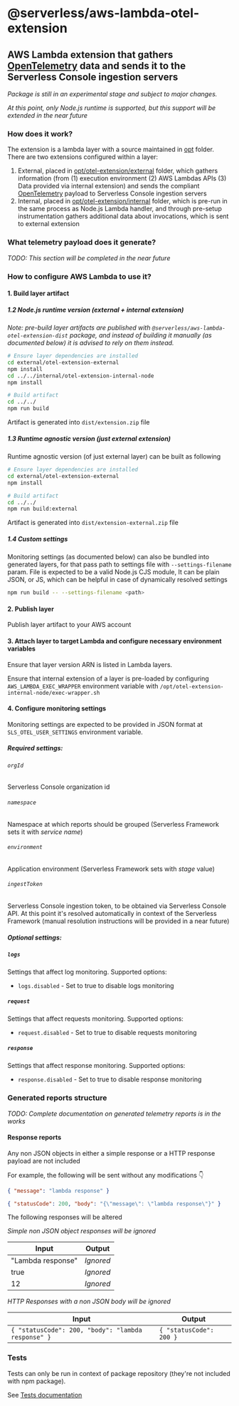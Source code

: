# @serverless/aws-lambda-otel-extension

## AWS Lambda extension that gathers [OpenTelemetry](https://opentelemetry.io/) data and sends it to the Serverless Console ingestion servers

_Package is still in an experimental stage and subject to major changes._

_At this point, only Node.js runtime is supported, but this support will be extended in the near future_

### How does it work?

The extension is a lambda layer with a source maintained in [opt](opt) folder. There are two extensions configured within a layer:

1. External, placed in [opt/otel-extension/external](opt/otel-extension/external) folder, which gathers information (from (1) execution environment (2) AWS Lambdas APIs (3) Data provided via internal extension) and sends the compliant [OpenTelemetry](https://opentelemetry.io/) payload to Serverless Console ingestion servers
2. Internal, placed in [opt/otel-extension/internal](opt/otel-extension/internal) folder, which is pre-run in the same process as Node.js Lambda handler, and through pre-setup instrumentation gathers additional data about invocations, which is sent to external extension

### What telemetry payload does it generate?

_TODO: This section will be completed in the near future_

### How to configure AWS Lambda to use it?

#### 1. Build layer artifact

##### 1.2 Node.js runtime version (external + internal extension)

_Note: pre-build layer artifacts are published with `@serverless/aws-lambda-otel-extension-dist` package, and instead of building it manually (as documented below) it is advised to rely on them instead._

```sh
# Ensure layer dependencies are installed
cd external/otel-extension-external
npm install
cd ../../internal/otel-extension-internal-node
npm install

# Build artifact
cd ../../
npm run build
```

Artifact is generated into `dist/extension.zip` file

##### 1.3 Runtime agnostic version (just external extension)

Runtime agnostic version (of just external layer) can be built as following

```sh
# Ensure layer dependencies are installed
cd external/otel-extension-external
npm install

# Build artifact
cd ../../
npm run build:external
```

Artifact is generated into `dist/extension-external.zip` file

##### 1.4 Custom settings

Monitoring settings (as documented below) can also be bundled into generated layers, for that pass path to settings file with `--settings-filename` param. File is expected to be a valid Node.js CJS module, It can be plain JSON, or JS, which can be helpful in case of dynamically resolved settings

```sh
npm run build -- --settings-filename <path>
```

#### 2. Publish layer

Publish layer artifact to your AWS account

#### 3. Attach layer to target Lambda and configure necessary environment variables

Ensure that layer version ARN is listed in Lambda layers.

Ensure that internal extension of a layer is pre-loaded by configuring `AWS_LAMBDA_EXEC_WRAPPER` environment variable with `/opt/otel-extension-internal-node/exec-wrapper.sh`

#### 4. Configure monitoring settings

Monitoring settings are expected to be provided in JSON format at `SLS_OTEL_USER_SETTINGS` environment variable.

##### Required settings:

###### `orgId`

Serverless Console organization id

###### `namespace`

Namespace at which reports should be grouped (Serverless Framework sets it with _service name_)

###### `environment`

Application environment (Serverless Framework sets with _stage_ value)

###### `ingestToken`

Serverless Console ingestion token, to be obtained via Serverless Console API. At this point it's resolved automatically in context of the Serverless Framework (manual resolution instructions will be provided in a near future)

##### Optional settings:

##### `logs`

Settings that affect log monitoring. Supported options:

- `logs.disabled` - Set to true to disable logs monitoring

##### `request`

Settings that affect requests monitoring. Supported options:

- `request.disabled` - Set to true to disable requests monitoring

##### `response`

Settings that affect response monitoring. Supported options:

- `response.disabled` - Set to true to disable response monitoring

### Generated reports structure

_TODO: Complete documentation on generated telemetry reports is in the works_

#### Response reports

Any non JSON objects in either a simple response or a HTTP response payload are not included

For example, the following will be sent without any modifications 👇

```json
{ "message": "lambda response" }
```

```json
{ "statusCode": 200, "body": "{\"message\": \"lambda response\"}" }
```

The following responses will be altered

_Simple non JSON object responses will be ignored_

| Input             | Output    |
| ----------------- | --------- |
| "Lambda response" | _Ignored_ |
| true              | _Ignored_ |
| 12                | _Ignored_ |

_HTTP Responses with a non JSON body will be ignored_

| Input                                              | Output                  |
| -------------------------------------------------- | ----------------------- |
| `{ "statusCode": 200, "body": "lambda response" }` | `{ "statusCode": 200 }` |

### Tests

Tests can only be run in context of package repository (they're not included with npm package).

See [Tests documentation](./test/README.md)
